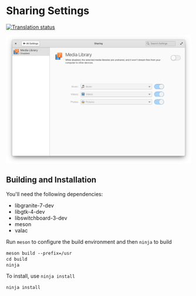 # Sharing Settings
[![Translation status](https://l10n.elementary.io/widgets/switchboard/-/switchboard-plug-sharing/svg-badge.svg)](https://l10n.elementary.io/engage/switchboard/?utm_source=widget)

![Screenshot](data/screenshot.png?raw=true)

## Building and Installation

You'll need the following dependencies:

* libgranite-7-dev
* libgtk-4-dev
* libswitchboard-3-dev
* meson
* valac

Run `meson` to configure the build environment and then `ninja` to build

    meson build --prefix=/usr
    cd build
    ninja

To install, use `ninja install`

    ninja install
